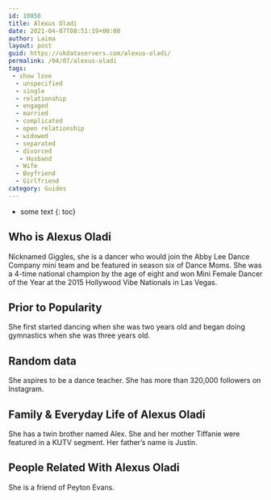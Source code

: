 ```yaml
---
id: 10856
title: Alexus Oladi
date: 2021-04-07T08:51:19+00:00
author: Laima
layout: post
guid: https://ukdataservers.com/alexus-oladi/
permalink: /04/07/alexus-oladi
tags:
 - show love
  - unspecified
  - single
  - relationship
  - engaged
  - married
  - complicated
  - open relationship
  - widowed
  - separated
  - divorced
   - Husband
  - Wife
  - Boyfriend
  - Girlfriend
category: Guides
---
```


* some text
{: toc}


## Who is Alexus Oladi
                  
                  
                  
Nicknamed Giggles, she is a dancer who would join the Abby Lee Dance Company mini team and be featured in season six of Dance Moms. She was a 4-time national champion by the age of eight and won Mini Female Dancer of the Year at the 2015 Hollywood Vibe Nationals in Las Vegas. 
                  
              
            
              
            
                
                
                
## Prior to Popularity
                  
                  
                  
She first started dancing when she was two years old and began doing gymnastics when she was three years old. 
                  
              
            
              
            
                
                
                
## Random data
                  
                  
                  
She aspires to be a dance teacher. She has more than 320,000 followers on Instagram. 
                  
              
            
              
            
                
                
                
## Family & Everyday Life of Alexus Oladi
                  
                  
                  
She has a twin brother named Alex. She and her mother Tiffanie were featured in a KUTV segment. Her father&#8217;s name is Justin. 
                  
              
            
              
            
                
                
                
## People Related With Alexus Oladi
                  
                  
                  
She is a friend of Peyton Evans. 
                  
              
            
              
            
                
              
            
              
              
            
            
              
            
          
          
          